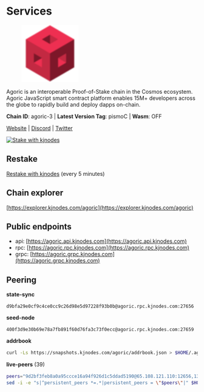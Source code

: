 # Services

<figure><img src="https://raw.githubusercontent.com/kj89/cosmos-images/main/logos/agoric.png" width="150" alt=""><figcaption></figcaption></figure>

Agoric is an interoperable Proof-of-Stake chain in the Cosmos ecosystem.  Agoric JavaScript smart contract platform enables 15M+ developers across the  globe to rapidly build and deploy dapps on-chain.

**Chain ID**: agoric-3 | **Latest Version Tag**: pismoC | **Wasm**: OFF

[Website](https://agoric.com) | [Discord](https://discord.com/invite/qDW8DRes4s) | [Twitter](https://twitter.com/agoric)

[![Stake with kjnodes](https://i.ibb.co/cr44Q8j/button-stake-with-kjnodes.png)](https://restake.app/agoric/agoricvaloper1ku5sm2twlsywdrp4wz3kfwgyrtqtp0lpr3nvk8)

## Restake

[Restake with kjnodes](https://restake.app/agoric/agoricvaloper1ku5sm2twlsywdrp4wz3kfwgyrtqtp0lpr3nvk8) (every 5 minutes)
## Chain explorer
[https://explorer.kjnodes.com/agoric](https://explorer.kjnodes.com/agoric)

## Public endpoints

* api: [https://agoric.api.kjnodes.com](https://agoric.api.kjnodes.com)
* rpc: [https://agoric.rpc.kjnodes.com](https://agoric.rpc.kjnodes.com)
* grpc: [https://agoric.grpc.kjnodes.com](https://agoric.grpc.kjnodes.com)

## Peering

**state-sync**

```text
d9bfa29e0cf9c4ce0cc9c26d98e5d97228f93b0b@agoric.rpc.kjnodes.com:27656
```

**seed-node**

```text
400f3d9e30b69e78a7fb891f60d76fa3c73f0ecc@agoric.rpc.kjnodes.com:27659
```

**addrbook**
```bash
curl -Ls https://snapshots.kjnodes.com/agoric/addrbook.json > $HOME/.agoric/config/addrbook.json
```

**live-peers** (39)
```bash
peers="9d2bf3feb8a0a95ccce16a94f926d1c5ddad5190@65.108.121.110:12656,1312bbbd4ed1e58b9e4eb1d7788187a4607915e9@165.22.199.234:26060,f095bb53006ebddcbbf29c8df70dddcba6419e36@142.93.145.13:26656,d9bfa29e0cf9c4ce0cc9c26d98e5d97228f93b0b@65.109.88.38:27656,a38a30c1dd31f63be2befd40b82964b215c3c288@165.22.251.28:26656,63bd6649f80362ce513027d99ef32c826fdbd259@45.9.62.136:26656,f8ff12a774770fea36beadb303ccffc86863c6ec@65.109.69.59:14456,0464c8dded70d01f5ab50a8d6047a6b27ddf2ccd@84.244.95.232:26656,4eea1e0a22d8d2ade108fc5f8e07d6d6e711e909@65.108.10.138:26656,711f6f36a6ec3924b6d721de6adce604092e59f2@116.202.226.169:26656,996f421cdad30b917b7936cad3b8be59452a31f6@18.142.177.75:26656,ca4c3b9d0cf78d934a3b972c328db2e4a9a66c42@64.32.40.114:26656,0837c0dac0bb15e79e64207bb0fa5a9a6fa42ad4@178.62.116.62:26656,b8701af626159c0aac2d47b6009ce22988c32813@14.224.158.246:26656,3f307f0ad680e24755f8b5c546d0c18ff2dbf90e@65.108.128.247:26656,9ed68bef54712b46713ac755ab7a6e7ad30694ef@192.99.44.79:14456,86d9c73c7687611a6a2619f0186e7ea59ff8af25@206.189.26.213:26060,d77d30c7a86c9a6013883d075493eaee365c3d48@213.135.246.90:26656,5a8f6cd6a5348868a08849dc4fb45b6445b094ed@143.198.100.136:26656,a65d3172dca90f0d9f8251c3ed2747f350eb9a7e@95.216.246.187:26656,f769805423416d3bec0d683b3796f98a984ed51d@65.108.15.174:26656,47c35c8137ad2098e0b2a79077fea93a530034d8@185.144.83.130:26656,23fd78b96fc7f17b47fc4a0d442b0ec53faebd88@157.90.91.20:12656,0f642db2770d4dd3e0d030b2f14f1365e40f3b38@185.146.148.101:26657,abc62ded9142361bd9832282242a53611785ffcd@51.81.109.109:26656,2f524fbc73a8b0daa29f2ba0b7642aae62bea86f@65.108.144.8:26656,37933cb8069e22554e454294d529eddb0fdae145@52.56.185.212:26656,86ae5b4d883a0b035a3ec0e17b1f98a545e6ad5b@44.225.233.214:26656,8880e10d956bff921ef928794dcadcc22c7087b4@51.91.218.186:26656,875f8b359148f0d2a4bb501f8ae8a0cd4560bff3@161.97.153.219:26656,0861af66b3f637db967120d690758ee08222794c@75.119.148.118:36656,48bcde0bccc02079fe07310b939ce814f36dfdd2@18.162.111.170:26656,ebc272824924ea1a27ea3183dd0b9ba713494f83@195.3.220.135:27106,2aedd7163a8ee725507e461b13fb90c091ee1c42@128.0.51.32:26656,78f72b8024fb5316e3daa525dd42c143b15dd187@138.201.63.42:26666,9e673680df593d841b0e09c49f87409654d84ae9@95.217.202.49:37656,e70955351f601ea5be9a9bf41032949a777f31b3@207.244.255.229:10003,6b0538dbee953a1c50c28312907fe497625a93d0@46.166.143.91:26656,d03a9974f14ae380fdb7caf46ec71ce5278f0356@34.72.231.9:26656"
sed -i -e "s|^persistent_peers *=.*|persistent_peers = \"$peers\"|" $HOME/.agoric/config/config.toml
```
